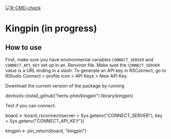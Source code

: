   <!-- badges: start -->
  [![R-CMD-check](https://github.com/herts-phei/kingpin/workflows/R-CMD-check/badge.svg)](https://github.com/herts-phei/kingpin/actions)
  <!-- badges: end -->
# Kingpin (in progress)

## How to use

First, make sure you have environmental variables `CONNECT_SERVER` and `CONNECT_API_KEY` set up in an .Renviron file. Make sure the `CONNECT_SERVER` value is a URL ending in a slash. To generate an API key in RSConnect, go to RStudio Connect > profile icon > API Keys > New API Key. 

Download the current version of the package by running 

devtools::install_github("herts-phei/kingpin")
library(kingpin)

Test if you can connect.

board <- board_rsconnect(server = Sys.getenv("CONNECT_SERVER"),
                         key = Sys.getenv("CONNECT_API_KEY"))
                         
kingpin <- pin_return(board, "kingpin")
